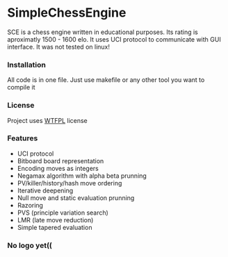 # SimpleChessEngine
SCE is a chess engine written in educational purposes. Its rating is aproximatly 1500 - 1600 elo. It uses UCI protocol to communicate with GUI interface. It was not tested on linux!
### Installation
All code is in one file. Just use makefile or any other tool you want to compile it
### License
Project uses [WTFPL](http://www.wtfpl.net/) license
### Features
- UCI protocol
- Bitboard board representation
- Encoding moves as integers
- Negamax algorithm with alpha beta prunning
- PV/killer/history/hash move ordering
- Iterative deepening
- Null move and static evaluation prunning 
- Razoring
- PVS (principle variation search)
- LMR (late move reduction)
- Simple tapered evaluation

### No logo yet((
